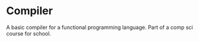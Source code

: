 Compiler
========

A basic compiler for a functional programming language. Part of a comp sci course for school.
